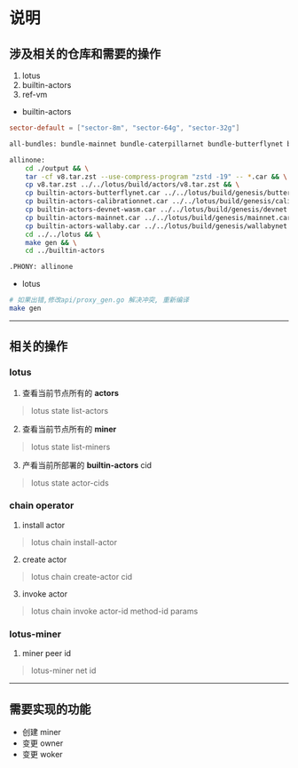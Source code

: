# 说明

## 涉及相关的仓库和需要的操作

1. lotus
2. builtin-actors
3. ref-vm

+ builtin-actors

```toml
sector-default = ["sector-8m", "sector-64g", "sector-32g"]
```

```sh
all-bundles: bundle-mainnet bundle-caterpillarnet bundle-butterflynet bundle-calibrationnet bundle-devnet bundle-wallaby bundle-devnet-wasm bundle-testing

allinone:
	cd ./output && \
	tar -cf v8.tar.zst --use-compress-program "zstd -19" -- *.car && \
	cp v8.tar.zst ../../lotus/build/actors/v8.tar.zst && \
	cp builtin-actors-butterflynet.car ../../lotus/build/genesis/butterflynet.car && \
	cp builtin-actors-calibrationnet.car ../../lotus/build/genesis/calibnet.car && \
	cp builtin-actors-devnet-wasm.car ../../lotus/build/genesis/devnet.car && \
	cp builtin-actors-mainnet.car ../../lotus/build/genesis/mainnet.car && \
	cp builtin-actors-wallaby.car ../../lotus/build/genesis/wallabynet.car && \
	cd ../../lotus && \
	make gen && \
	cd ../builtin-actors

.PHONY: allinone
```

+ lotus
```sh
# 如果出错,修改api/proxy_gen.go 解决冲突, 重新编译
make gen
```

--------
## 相关的操作

### lotus

1. 查看当前节点所有的 **actors**

> lotus state list-actors

2. 查看当前节点所有的 **miner**

> lotus state list-miners

3. 产看当前所部署的 **builtin-actors** cid

> lotus state actor-cids

### chain operator

1. install actor

> lotus chain install-actor

2. create actor

> lotus chain create-actor cid

3. invoke actor

> lotus chain invoke actor-id method-id params

### lotus-miner

1. miner peer id

> lotus-miner net id

--------
## 需要实现的功能

+ 创建 miner
+ 变更 owner
+ 变更 woker
